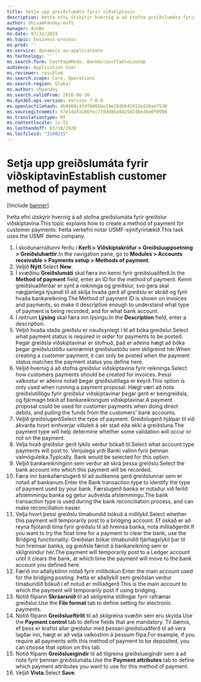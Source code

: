 ```yaml
---
title: Setja upp greiðslumáta fyrir viðskiptavin
description: Þetta efni útskýrir hvernig á að stofna greiðslumáta fyrir greiðslur viðskiptavina.
author: ShivamPandey-msft
manager: AnnBe
ms.date: 07/31/2019
ms.topic: business-process
ms.prod: ''
ms.service: dynamics-ax-applications
ms.technology: ''
ms.search.form: CustPaymMode, BankAccountTableLookUp
audience: Application User
ms.reviewer: roschlom
ms.search.scope: Core, Operations
ms.search.region: Global
ms.author: shpandey
ms.search.validFrom: 2016-06-30
ms.dyn365.ops.version: Version 7.0.0
ms.openlocfilehash: 4b9960c3fdf0d65be19e28dbb41913a310ae7530
ms.sourcegitcommit: 57e1dafa186fec77ddd8ba9425d238e36e0f0998
ms.translationtype: HT
ms.contentlocale: is-IS
ms.lasthandoff: 03/18/2020
ms.locfileid: "3140215"
---
```

# <a name="establish-customer-method-of-payment"></a><span data-ttu-id="30e54-103">Setja upp greiðslumáta fyrir viðskiptavin</span><span class="sxs-lookup"><span data-stu-id="30e54-103">Establish customer method of payment</span></span>

[!include [banner](../../includes/banner.md)]

<span data-ttu-id="30e54-104">Þetta efni útskýrir hvernig á að stofna greiðslumáta fyrir greiðslur viðskiptavina.</span><span class="sxs-lookup"><span data-stu-id="30e54-104">This topic explains how to create a method of payment for customer payments.</span></span> <span data-ttu-id="30e54-105">Þetta verkefni notar USMF-sýnifyrirtækið.</span><span class="sxs-lookup"><span data-stu-id="30e54-105">This task uses the USMF demo company.</span></span>

1. <span data-ttu-id="30e54-106">Í skoðunarrúðunni ferðu í **Kerfi > Viðskiptakröfur > Greiðsluuppsetning > Greiðsluhættir**.</span><span class="sxs-lookup"><span data-stu-id="30e54-106">In the navigation pane, go to **Modules > Accounts receivable > Payments setup > Methods of payment**.</span></span>
2. <span data-ttu-id="30e54-107">Veljið **Nýtt**.</span><span class="sxs-lookup"><span data-stu-id="30e54-107">Select **New**.</span></span>
3. <span data-ttu-id="30e54-108">Í svæðinu **Greiðslumáti** skal færa inn kenni fyrir greiðsluaðferð.</span><span class="sxs-lookup"><span data-stu-id="30e54-108">In the **Method of payment** field, enter an ID for the method of payment.</span></span> <span data-ttu-id="30e54-109">Kenni greiðsluaðferðar er sýnt á reikninga og greiðslur, svo gera skal nægjanlega lýsandi til að skilja hvaða gerð af greiðslu er skráð og fyrir hvaða bankareikning.</span><span class="sxs-lookup"><span data-stu-id="30e54-109">The Method of payment ID is shown on invoices and payments, so make it descriptive enough to understand what type of payment is being recorded, and for what bank account.</span></span>  
4. <span data-ttu-id="30e54-110">Í reitnum **Lýsing** skal færa inn lýsingu.</span><span class="sxs-lookup"><span data-stu-id="30e54-110">In the **Description** field, enter a description.</span></span>
5. <span data-ttu-id="30e54-111">Veljið hvaða staða greiðslu er nauðsynlegt í til að bóka greiðslur.</span><span class="sxs-lookup"><span data-stu-id="30e54-111">Select what payment status is required in order for payments to be posted.</span></span> <span data-ttu-id="30e54-112">Þegar greiðsla viðskiptavinar er stofnuð, það er aðeins hægt að bóka þegar greiðslustöðu samræmist greiðslustöðu sem skilgreind hér.</span><span class="sxs-lookup"><span data-stu-id="30e54-112">When creating a customer payment, it can only be posted when the payment status matches the payment status you define here.</span></span>  
6. <span data-ttu-id="30e54-113">Veljið hvernig á að stofna greiðslur viðskiptavina fyrir reikninga.</span><span class="sxs-lookup"><span data-stu-id="30e54-113">Select how customers payments should be created for invoices.</span></span> <span data-ttu-id="30e54-114">Þessi valkostur er aðeins notað þegar greiðslutillaga er keyrð.</span><span class="sxs-lookup"><span data-stu-id="30e54-114">This option is only used when running a payment proposal.</span></span> <span data-ttu-id="30e54-115">Hægt væri að nota greiðslutillögu fyrir greiðslur viðskiptavinar þegar gerð er beingreiðsla, og fjármagn tekið af bankareikningum viðskiptavinar.</span><span class="sxs-lookup"><span data-stu-id="30e54-115">A payment proposal could be used for customer payments when doing direct debits, and pulling the funds from the customers' bank accounts.</span></span>  
7. <span data-ttu-id="30e54-116">Veljið greiðslugerð</span><span class="sxs-lookup"><span data-stu-id="30e54-116">Select the type of payment.</span></span> <span data-ttu-id="30e54-117">Greiðslugerð hjálpar til við ákvarða hvort einhverjar villuleit á sér stað eða ekki á greiðsluna.</span><span class="sxs-lookup"><span data-stu-id="30e54-117">The payment type will help determine whether some validation will occur or not on the payment.</span></span>  
8. <span data-ttu-id="30e54-118">Velja hvað greiðslur gerð lykils verður bókað til.</span><span class="sxs-lookup"><span data-stu-id="30e54-118">Select what account type payments will post to.</span></span> <span data-ttu-id="30e54-119">Venjulega yrði Banki valinn fyrir þennan valmöguleika.</span><span class="sxs-lookup"><span data-stu-id="30e54-119">Typically, Bank would be selected for this option.</span></span>  
9. <span data-ttu-id="30e54-120">Veljið bankareikninginn sem verður að skrá þessa greiðslu.</span><span class="sxs-lookup"><span data-stu-id="30e54-120">Select the bank account into which this payment will be recorded.</span></span>
10. <span data-ttu-id="30e54-121">Færa inn bankafærslugerð til að auðkenna gerð greiðslunnar sem er notað af bankanum.</span><span class="sxs-lookup"><span data-stu-id="30e54-121">Enter the Bank transaction type to identify the type of payment used by your bank.</span></span> <span data-ttu-id="30e54-122">Færslugerð banka er notaður við ferlið afstemmingu banka og getur auðvelda afstemmingu.</span><span class="sxs-lookup"><span data-stu-id="30e54-122">The bank transaction type is used during the bank reconciliation process, and can make reconciliation easier.</span></span>  
11. <span data-ttu-id="30e54-123">Velja hvort þessi greiðslu tímabundið bókuð á millilykil.</span><span class="sxs-lookup"><span data-stu-id="30e54-123">Select whether this payment will temporarily post to a bridging account.</span></span> <span data-ttu-id="30e54-124">Ef óskað er að reyna fljótandi tíma fyrir greiðslu til að hreinsa banka, nota milliaðgerðir.</span><span class="sxs-lookup"><span data-stu-id="30e54-124">If you want to try the float time for a payment to clear the bank, use the Bridging functionality.</span></span> <span data-ttu-id="30e54-125">Greiðslan bókar tímabundið fjárhagslykil þar til hún hreinsar banka, og greiðsla færist á bankareikning sem er skilgreindur hér.</span><span class="sxs-lookup"><span data-stu-id="30e54-125">The payment will temporarily post to a Ledger account until it clears the bank, at which time the payment will move to the bank account you defined here.</span></span>  
12. <span data-ttu-id="30e54-126">Færið inn aðallykilinn notað fyrir millibókun.</span><span class="sxs-lookup"><span data-stu-id="30e54-126">Enter the main account used for the bridging posting.</span></span> <span data-ttu-id="30e54-127">Þetta er aðallykill sem greiðslan verður tímabundið bókuð í ef notuð er milliaðgerð.</span><span class="sxs-lookup"><span data-stu-id="30e54-127">This is the main account to which the payment will temporarily post if using bridging.</span></span>  
13. <span data-ttu-id="30e54-128">Notið flipann **Skráarsnið** til að skilgreina stillingar fyrir rafrænar greiðslur.</span><span class="sxs-lookup"><span data-stu-id="30e54-128">Use the **File format** tab to define setting for electronic payments.</span></span>
14. <span data-ttu-id="30e54-129">Notið flipann **Greiðslueftirlit** til að skilgreina svæðin sem eru skylda.</span><span class="sxs-lookup"><span data-stu-id="30e54-129">Use the **Payment control** tab to define fields that are mandatory.</span></span> <span data-ttu-id="30e54-130">Til dæmis, ef þess er krafist allar greiðslur með þessari greiðsluaðferð til að vera lagðar inn, hægt er að velja valkostinn á þessum flipa.</span><span class="sxs-lookup"><span data-stu-id="30e54-130">For example, if you require all payments with this method of payment to be deposited, you can choose that option on this tab.</span></span>  
15. <span data-ttu-id="30e54-131">Notið flipann **Greiðslueigindir** til að tilgreina greiðslueigindir sem á að nota fyrir þennan greiðslumáta.</span><span class="sxs-lookup"><span data-stu-id="30e54-131">Use the **Payment attributes** tab to define which payment attributes you want to use for this method of payment.</span></span>
16. <span data-ttu-id="30e54-132">Veljið **Vista**.</span><span class="sxs-lookup"><span data-stu-id="30e54-132">Select **Save**.</span></span>

